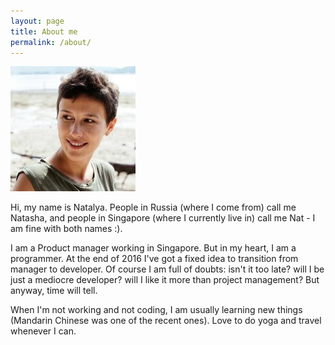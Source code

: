 ```yaml
---
layout: page
title: About me
permalink: /about/
---
```


![Natalya Kosenko](/assets/kosenko.jpg)

Hi, my name is Natalya. People in Russia (where I come from) call me Natasha, and people in Singapore (where I currently live in) call me Nat - I am fine with both names :).

I am a Product manager working in Singapore. But in my heart, I am a programmer. At the end of 2016 I've got a fixed idea to transition from manager to developer. Of course I am full of doubts: isn't it too late? will I be just a mediocre developer? will I like it more than project management? But anyway, time will tell.

When I'm not working and not coding, I am usually learning new things (Mandarin Chinese was one of the recent ones). Love to do yoga and travel whenever I can.